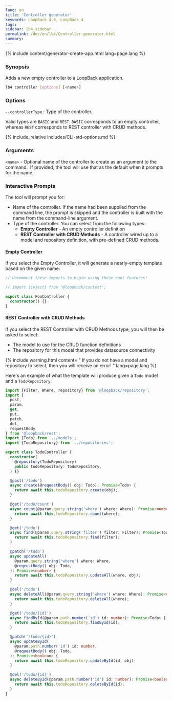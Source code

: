 ```yaml
---
lang: en
title: 'Controller generator'
keywords: LoopBack 4.0, LoopBack 4
tags:
sidebar: lb4_sidebar
permalink: /doc/en/lb4/Controller-generator.html
summary:
---
```


{% include content/generator-create-app.html lang=page.lang %}

### Synopsis

Adds a new empty controller to a LoopBack application.

```sh
lb4 controller [options] [<name>]
```

### Options

`--controllerType` : Type of the controller.

Valid types are `BASIC` and `REST`. `BASIC` corresponds to an empty controller,
whereas `REST` corresponds to REST controller with CRUD methods.

{% include_relative includes/CLI-std-options.md %}

### Arguments

`<name>` - Optional name of the controller to create as an argument to the
command.  If provided, the tool will use that as the default when it prompts for
the name.

### Interactive Prompts

The tool will prompt you for:

- Name of the controller. If the name had been supplied from the command line,
  the prompt is skipped and the controller is built with the name from the
  command-line argument.
- Type of the controller. You can select from the following types:
  - **Empty Controller** - An empty controller definition
  - **REST Controller with CRUD Methods** - A controller wired up to a model and
    repository definition, with pre-defined CRUD methods.

#### Empty Controller

If you select the Empty Controller, it will generate a nearly-empty template
based on the given name:

```ts
// Uncomment these imports to begin using these cool features!

// import {inject} from '@loopback/context';

export class FooController {
  constructor() {}
}
```

#### REST Controller with CRUD Methods

If you select the REST Controller with CRUD Methods type, you will then be asked
to select:

- The model to use for the CRUD function definitions
- The repository for this model that provides datasource connectivity

{% include warning.html content= " If you do not have a model and repository to
select, then you will receive an error! " lang=page.lang
%}

Here's an example of what the template will produce given a `Todo` model and a
`TodoRepository`:

```ts
import {Filter, Where, repository} from '@loopback/repository';
import {
  post,
  param,
  get,
  put,
  patch,
  del,
  requestBody
} from '@loopback/rest';
import {Todo} from '../models';
import {TodoRepository} from '../repositories';

export class TodoController {
  constructor(
    @repository(TodoRepository)
    public todoRepository: TodoRepository,
  ) {}

  @post('/todo')
  async create(@requestBody() obj: Todo): Promise<Todo> {
    return await this.todoRepository.create(obj);
  }

  @get('/todo/count')
  async count(@param.query.string('where') where: Where): Promise<number> {
    return await this.todoRepository.count(where);
  }

  @get('/todo')
  async find(@param.query.string('filter') filter: Filter): Promise<Todo[]> {
    return await this.todoRepository.find(filter);
  }

  @patch('/todo')
  async updateAll(
    @param.query.string('where') where: Where,
    @reqeustBody() obj: Todo,
  ): Promise<number> {
    return await this.todoRepository.updateAll(where, obj);
  }

  @del('/todo')
  async deleteAll(@param.query.string('where') where: Where): Promise<number> {
    return await this.todoRepository.deleteAll(where);
  }

  @get('/todo/{id}')
  async findById(@param.path.number('id') id: number): Promise<Todo> {
    return await this.todoRepository.findById(id);
  }

  @patch('/todo/{id}')
  async updateById(
    @param.path.number('id') id: number,
    @requestBody() obj: Todo,
  ): Promise<boolean> {
    return await this.todoRepository.updateById(id, obj);
  }

  @del('/todo/{id}')
  async deleteById(@param.path.number('id') id: number): Promise<boolean> {
    return await this.todoRepository.deleteById(id);
  }
}
```
